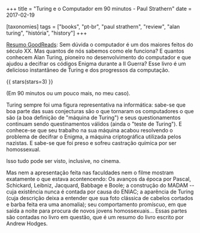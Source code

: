 +++
title = "Turing e o Computador em 90 minutos - Paul Strathern"
date = 2017-02-19

[taxonomies]
tags = ["books", "pt-br", "paul strathern", "review", "alan turing", "história", "history"]
+++

[Resumo GoodReads](https://www.goodreads.com/book/show/24921251-turing-e-o-computador-em-90-minutos):
Sem dúvida o computador é um dos maiores feitos do século XX. Mas quantos de
nós sabemos como ele funciona? E quantos conhecem Alan Turing, pioneiro no
desenvolvimento do computador e que ajudou a decifrar os códigos Enigma
durante a II Guerra? Esse livro é um delicioso instantâneo de Turing e dos
progressos da computação.

<!-- more -->

{{ stars(stars=3) }}

(Em 90 minutos ou um pouco mais, no meu caso).

Turing sempre foi uma figura representativa na informática: sabe-se que boa
parte das suas conjecturas são o que tornaram os computadores o que são (a boa
definição de "máquina de Turing") e seus questionamentos continuam sendo
questinamentos válidos (ainda o "teste de Turing"). E conhece-se que seu
trabalho na sua máquina acabou resolvendo o problema de decifrar o Enigma, a
máquina criptográfica utilizada pelos nazistas. E sabe-se que foi preso e
sofreu castração química por ser homossexual.

Isso tudo pode ser visto, inclusive, no cinema.

Mas nem a apresentação feita nas faculdades nem o filme mostram exatamente o
que estava acontencendo: Os avanços da época por Pascal, Schickard, Leibniz,
Jacquard, Babbage e Boole; a construção do MADAM -- cuja existência nunca é
contada por causa do ENIAC; a aparência de Turing (cuja descrição deixa a
entender que sua foto clássica de cabelos cortados e barba feita era uma
anomalia); seu comportamento promíscuo, em que saída a noite para procura de
novos jovens homossexuais... Essas partes são contadas no livro em questão,
que é um resumo do livro escrito por Andrew Hodges.
